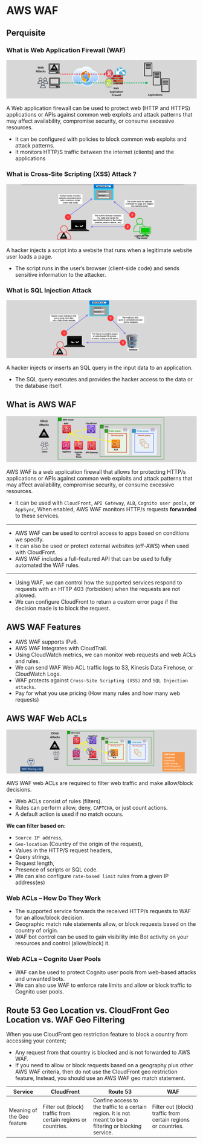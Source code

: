 # AWS WAF

## Perquisite

### What is Web Application Firewall (WAF)

![WAF](images/waf.png)

A Web application firewall can be used to protect web (HTTP and HTTPS) applications or APIs against common web exploits and attack patterns that may affect availability, compromise security, or consume excessive resources.

- It can be configured with policies to block common web exploits and attack patterns.
- It monitors HTTP/S traffic between the internet (clients) and the applications

### What is Cross-Site Scripting (XSS) Attack ?

![xss](images/xss.png)

A hacker injects a script into a website that runs when a legitimate website user loads a page.

- The script runs in the user’s browser (client-side code) and sends sensitive information to the attacker.

### What is SQL Injection Attack

![sql-injection-attack](images/sql-injection-attack.png)

A hacker injects or inserts an SQL query in the input data to an application.

- The SQL query executes and provides the hacker access to the data or the database itself.

## What is AWS WAF

![AWS WAF](images/aws-waf.png)

AWS WAF is a web application firewall that allows for protecting HTTP/s applications or APIs against common web exploits and attack patterns that may affect availability, compromise security, or consume excessive resources.

- It can be used with `CloudFront`, `API Gateway`, `ALB`, `Cognito user pools`, or `AppSync`, When enabled, AWS WAF monitors HTTP/s requests **forwarded** to these services.

---

- AWS WAF can be used to control access to apps based on conditions we specify.
- It can also be used or protect external websites (off-AWS) when used with CloudFront.
- AWS WAF includes a full-featured API that can be used to fully automated the WAF rules.

---

- Using WAF, we can control how the supported services respond to requests with an HTTP 403 (forbidden) when the requests are not allowed.
- We can configure CloudFront to return a custom error page if the decision made is to block the request.

## AWS WAF Features

- AWS WAF supports IPv6.
- AWS WAF Integrates with CloudTrail.
- Using CloudWatch metrics, we can monitor web requests and web ACLs and rules.
- We can send WAF Web ACL traffic logs to S3, Kinesis Data Firehose, or CloudWatch Logs.
- WAF protects against `Cross-Site Scripting (XSS)` and `SQL Injection attacks`.
- Pay for what you use pricing (How many rules and how many web requests)

## AWS WAF Web ACLs

![aws-waf-web-acl](images/aws-waf-web-acl.png)

AWS WAF web ACLs are required to filter web traffic and make allow/block decisions.

- Web ACLs consist of rules (filters).
- Rules can perform allow, deny, `CAPTCHA`, or just count actions.
- A default action is used if no match occurs.

**We can filter based on:**

- `Source IP address`,
- `Geo-location` (Country of the origin of the request),
- Values in the HTTP/S request headers,
- Query strings,
- Request length,
- Presence of scripts or SQL code.
- We can also configure `rate-based limit` rules from a given IP address(es)

### Web ACLs – How Do They Work

- The supported service forwards the received HTTP/s requests to WAF for an allow/block decision.
- Geographic match rule statements allow, or block requests based on the country of origin.
- WAF bot control can be used to gain visibility into Bot activity on your resources and control (allow/block) it.

### Web ACLs – Cognito User Pools

- WAF can be used to protect Cognito user pools from web-based attacks and unwanted bots.
- We can also use WAF to enforce rate limits and allow or block traffic to Cognito user pools.

## Route 53 Geo Location vs. CloudFront Geo Location vs. WAF Geo Filtering

When you use CloudFront geo restriction feature to block a country from accessing your content;

- Any request from that country is blocked and is not forwarded to AWS WAF.
- If you need to allow or block requests based on a geography plus other AWS WAF criteria, then do not use the CloudFront geo restriction feature, Instead, you should use an AWS WAF geo match statement.

| Service                    | CloudFront                                                    | Route 53                                                                                                  | WAF                                                           |
| -------------------------- | ------------------------------------------------------------- | --------------------------------------------------------------------------------------------------------- | ------------------------------------------------------------- |
| Meaning of the Geo feature | Filter out (block) traffic from certain regions or countries. | Confine access to the traffic to a certain region. It is not meant to be a filtering or blocking service. | Filter out (block) traffic from certain regions or countries. |
